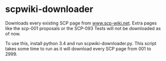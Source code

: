 # scpwiki-downloader
Downloads every existing SCP page from www.scp-wiki.net. Extra pages like the scp-001 proposals
or the SCP-093 Tests will not be downloaded as of now.

To use this, install python 3.4 and run scpwiki-downloader.py. This script takes
some time to run as it will download every SCP page from 001 to 2999.
